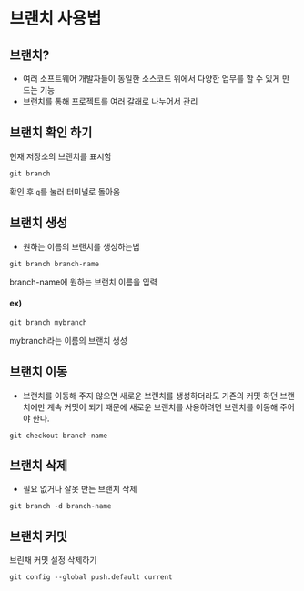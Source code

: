 # 브랜치 사용법

## 브랜치?

- 여러 소프트웨어 개발자들이 동일한 소스코드 위에서 다양한 업무를 할 수 있게 만드는 기능
- 브랜치를 통해 프로젝트를 여러 갈래로 나누어서 관리

## 브랜치 확인 하기

현재 저장소의 브랜치를 표시함

```
git branch
```

확인 후 `q`를 눌러 터미널로 돌아옴

## 브랜치 생성

- 원하는 이름의 브랜치를 생성하는법

```
git branch branch-name
```

branch-name에 원하는 브랜치 이름을 입력

#### ex)

```
git branch mybranch
```

mybranch라는 이름의 브랜치 생성

## 브랜치 이동

- 브랜치를 이동해 주지 않으면 새로운 브랜치를 생성하더라도 기존의 커밋 하던 브랜치에만 계속 커밋이 되기 때문에 새로운 브랜치를 사용하려면 브랜치를 이동해 주어야 한다.

```
git checkout branch-name
```

## 브랜치 삭제

- 필요 없거나 잘못 만든 브랜치 삭제

```
git branch -d branch-name
```

## 브랜치 커밋

브린채 커밋 설정 삭제하기

```
git config --global push.default current
```
